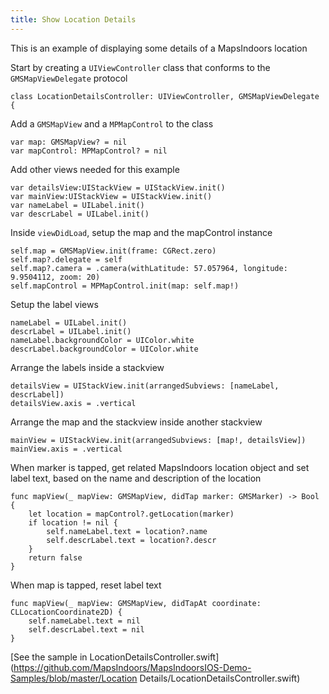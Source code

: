 ```yaml
---
title: Show Location Details
---
```


This is an example of displaying some details of a MapsIndoors location

Start by creating a `UIViewController` class that conforms to the `GMSMapViewDelegate` protocol
```
class LocationDetailsController: UIViewController, GMSMapViewDelegate { 
```
Add a `GMSMapView` and a `MPMapControl` to the class
```
var map: GMSMapView? = nil
var mapControl: MPMapControl? = nil
```
Add other views needed for this example
```
var detailsView:UIStackView = UIStackView.init()
var mainView:UIStackView = UIStackView.init()
var nameLabel = UILabel.init()
var descrLabel = UILabel.init()
```
Inside `viewDidLoad`, setup the map and the mapControl instance
```
self.map = GMSMapView.init(frame: CGRect.zero)
self.map?.delegate = self
self.map?.camera = .camera(withLatitude: 57.057964, longitude: 9.9504112, zoom: 20)
self.mapControl = MPMapControl.init(map: self.map!)
```
Setup the label views
```
nameLabel = UILabel.init()
descrLabel = UILabel.init()
nameLabel.backgroundColor = UIColor.white
descrLabel.backgroundColor = UIColor.white
```
Arrange the labels inside a stackview
```
detailsView = UIStackView.init(arrangedSubviews: [nameLabel, descrLabel])
detailsView.axis = .vertical
```
Arrange the map and the stackview inside another stackview
```
mainView = UIStackView.init(arrangedSubviews: [map!, detailsView])
mainView.axis = .vertical
```
When marker is tapped, get related MapsIndoors location object and set label text, based on the name and description of the location
```
func mapView(_ mapView: GMSMapView, didTap marker: GMSMarker) -> Bool {
    let location = mapControl?.getLocation(marker)
    if location != nil {
        self.nameLabel.text = location?.name
        self.descrLabel.text = location?.descr
    }
    return false
}
```
When map is tapped, reset label text
```
func mapView(_ mapView: GMSMapView, didTapAt coordinate: CLLocationCoordinate2D) {
    self.nameLabel.text = nil
    self.descrLabel.text = nil
}
```

[See the sample in LocationDetailsController.swift](https://github.com/MapsIndoors/MapsIndoorsIOS-Demo-Samples/blob/master/Location Details/LocationDetailsController.swift)
